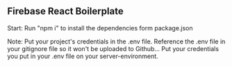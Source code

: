 ## Firebase React Boilerplate

Start: Run "npm i" to install the dependencies form package.json

Note:
Put your project's credentials in the .env file.
Reference the .env file in your gitignore file so it won't be uploaded to Github...
Put your credentials you put in your .env file on your server-environment.
